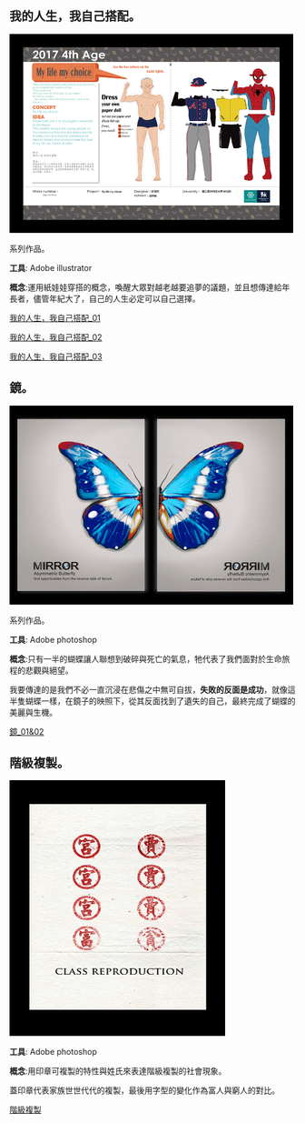 ## 我的人生，我自己搭配。 ##

<img src="我的人生，我自己搭配_01.jpg" width="500" height="350"/>

系列作品。

**工具**: Adobe illustrator

**概念**:運用紙娃娃穿搭的概念，喚醒大眾對越老越要追夢的議題，並且想傳達給年長者，儘管年紀大了，自己的人生必定可以自己選擇。

[我的人生，我自己搭配_01](https://github.com/Doggyun/doggyun.github.io/blob/master/%E8%A8%AD%E8%A8%88/%E5%B9%B3%E9%9D%A2%E8%A8%AD%E8%A8%88/%E6%88%91%E7%9A%84%E4%BA%BA%E7%94%9F%EF%BC%8C%E6%88%91%E8%87%AA%E5%B7%B1%E6%90%AD%E9%85%8D_01.jpg)

[我的人生，我自己搭配_02](https://github.com/Doggyun/doggyun.github.io/blob/master/%E8%A8%AD%E8%A8%88/%E5%B9%B3%E9%9D%A2%E8%A8%AD%E8%A8%88/%E6%88%91%E7%9A%84%E4%BA%BA%E7%94%9F%EF%BC%8C%E6%88%91%E8%87%AA%E5%B7%B1%E6%90%AD%E9%85%8D_02.jpg)

[我的人生，我自己搭配_03](https://github.com/Doggyun/doggyun.github.io/blob/master/%E8%A8%AD%E8%A8%88/%E5%B9%B3%E9%9D%A2%E8%A8%AD%E8%A8%88/%E6%88%91%E7%9A%84%E4%BA%BA%E7%94%9F%EF%BC%8C%E6%88%91%E8%87%AA%E5%B7%B1%E6%90%AD%E9%85%8D_03.jpg)


##  鏡。 ##

<img src="鏡.jpg" width="500" height="350"/>

系列作品。

**工具**: Adobe photoshop

**概念**:只有一半的蝴蝶讓人聯想到破碎與死亡的氣息，牠代表了我們面對於生命旅程的悲觀與絕望。

我要傳達的是我們不必一直沉浸在悲傷之中無可自拔，**失敗的反面是成功**，就像這半隻蝴蝶一樣，在鏡子的映照下，從其反面找到了遺失的自己，最終完成了蝴蝶的美麗與生機。

[鏡_01&02](https://github.com/Doggyun/doggyun.github.io/blob/master/%E8%A8%AD%E8%A8%88/%E5%B9%B3%E9%9D%A2%E8%A8%AD%E8%A8%88/%E9%8F%A1.jpg)

## 階級複製。 ##

<img src="階級複製.jpg" width="380" height="450"/>

**工具**: Adobe photoshop

**概念**:用印章可複製的特性與姓氏來表達階級複製的社會現象。

蓋印章代表家族世世代代的複製，最後用字型的變化作為富人與窮人的對比。

[階級複製](https://github.com/Doggyun/doggyun.github.io/blob/master/%E8%A8%AD%E8%A8%88/%E5%B9%B3%E9%9D%A2%E8%A8%AD%E8%A8%88/%E9%9A%8E%E7%B4%9A%E8%A4%87%E8%A3%BD.jpg)
